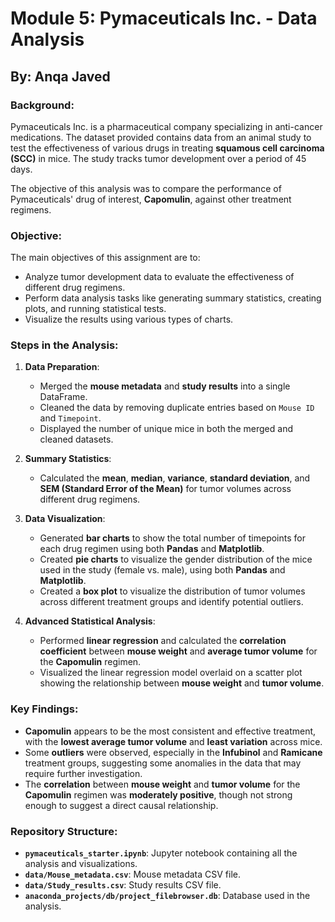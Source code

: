# Module 5: Pymaceuticals Inc. - Data Analysis

## By: **Anqa Javed**

### **Background:**
Pymaceuticals Inc. is a pharmaceutical company specializing in anti-cancer medications. The dataset provided contains data from an animal study to test the effectiveness of various drugs in treating **squamous cell carcinoma (SCC)** in mice. The study tracks tumor development over a period of 45 days.

The objective of this analysis was to compare the performance of Pymaceuticals' drug of interest, **Capomulin**, against other treatment regimens.

### **Objective:**
The main objectives of this assignment are to:
- Analyze tumor development data to evaluate the effectiveness of different drug regimens.
- Perform data analysis tasks like generating summary statistics, creating plots, and running statistical tests.
- Visualize the results using various types of charts.

### **Steps in the Analysis:**

1. **Data Preparation**:
   - Merged the **mouse metadata** and **study results** into a single DataFrame.
   - Cleaned the data by removing duplicate entries based on `Mouse ID` and `Timepoint`.
   - Displayed the number of unique mice in both the merged and cleaned datasets.

2. **Summary Statistics**:
   - Calculated the **mean**, **median**, **variance**, **standard deviation**, and **SEM (Standard Error of the Mean)** for tumor volumes across different drug regimens.

3. **Data Visualization**:
   - Generated **bar charts** to show the total number of timepoints for each drug regimen using both **Pandas** and **Matplotlib**.
   - Created **pie charts** to visualize the gender distribution of the mice used in the study (female vs. male), using both **Pandas** and **Matplotlib**.
   - Created a **box plot** to visualize the distribution of tumor volumes across different treatment groups and identify potential outliers.

4. **Advanced Statistical Analysis**:
   - Performed **linear regression** and calculated the **correlation coefficient** between **mouse weight** and **average tumor volume** for the **Capomulin** regimen.
   - Visualized the linear regression model overlaid on a scatter plot showing the relationship between **mouse weight** and **tumor volume**.

### **Key Findings:**
- **Capomulin** appears to be the most consistent and effective treatment, with the **lowest average tumor volume** and **least variation** across mice.
- Some **outliers** were observed, especially in the **Infubinol** and **Ramicane** treatment groups, suggesting some anomalies in the data that may require further investigation.
- The **correlation** between **mouse weight** and **tumor volume** for the **Capomulin** regimen was **moderately positive**, though not strong enough to suggest a direct causal relationship.

### **Repository Structure:**
- **`pymaceuticals_starter.ipynb`**: Jupyter notebook containing all the analysis and visualizations.
- **`data/Mouse_metadata.csv`**: Mouse metadata CSV file.
- **`data/Study_results.csv`**: Study results CSV file.
- **`anaconda_projects/db/project_filebrowser.db`**: Database used in the analysis.
